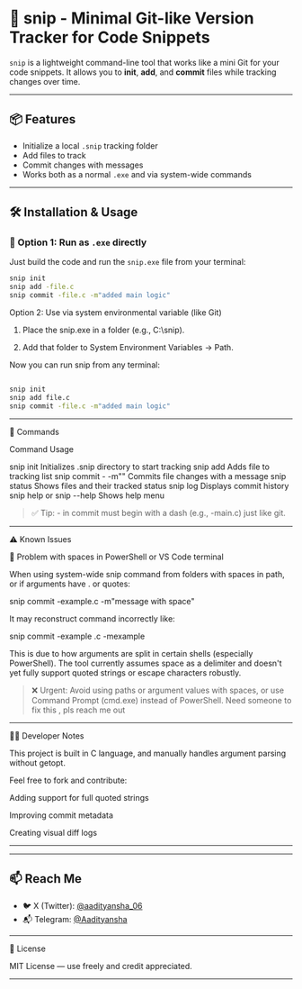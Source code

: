 # 🧠 snip - Minimal Git-like Version Tracker for Code Snippets

`snip` is a lightweight command-line tool that works like a mini Git for your code snippets. It allows you to **init**, **add**, and **commit** files while tracking changes over time.

---

## 📦 Features

- Initialize a local `.snip` tracking folder
- Add files to track
- Commit changes with messages
- Works both as a normal `.exe` and via system-wide commands

---

## 🛠 Installation & Usage

### 🔸 Option 1: Run as `.exe` directly

Just build the code and run the `snip.exe` file from your terminal:

```bash
snip init
snip add -file.c
snip commit -file.c -m"added main logic"
````
Option 2: Use via system environmental variable (like Git)

1. Place the snip.exe in a folder (e.g., C:\snip\).


2. Add that folder to System Environment Variables → Path.



Now you can run snip from any terminal:
```` bash

snip init
snip add file.c
snip commit -file.c -m"added main logic"
````

---

🔧 Commands

Command	Usage

snip init	Initializes .snip directory to start tracking
snip add <filename>	Adds file to tracking list
snip commit -<filename> -m"<message>"	Commits file changes with a message
snip status	Shows files and their tracked status
snip log	Displays commit history
snip help or snip --help	Shows help menu


> ✅ Tip: -<filename> in commit must begin with a dash (e.g., -main.c) just like git.




---

⚠️ Known Issues

🐛 Problem with spaces in PowerShell or VS Code terminal

When using system-wide snip command from folders with spaces in path, or if arguments have . or quotes:

snip commit -example.c -m"message with space"

It may reconstruct command incorrectly like:

snip commit -example .c -mexample

This is due to how arguments are split in certain shells (especially PowerShell). The tool currently assumes space as a delimiter and doesn't yet fully support quoted strings or escape characters robustly.

> ❌ Urgent: Avoid using paths or argument values with spaces, or use Command Prompt (cmd.exe) instead of PowerShell.
> Need someone to fix this , pls reach me out 




---

👨‍💻 Developer Notes

This project is built in C language, and manually handles argument parsing without getopt.

Feel free to fork and contribute:

Adding support for full quoted strings

Improving commit metadata

Creating visual diff logs



---
---

## 📫 Reach Me

- 🐦 X (Twitter): [@aadityansha_06](https://x.com/aadityansha_06)
- 📬 Telegram: [@Aadityansha](https://t.me/Aadityansha)
<hr>
📄 License

MIT License — use freely and credit appreciated.


---
